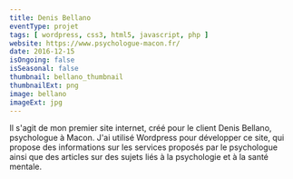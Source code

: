 ```yaml
---
title: Denis Bellano
eventType: projet
tags: [ wordpress, css3, html5, javascript, php ]
website: https://www.psychologue-macon.fr/
date: 2016-12-15
isOngoing: false
isSeasonal: false
thumbnail: bellano_thumbnail
thumbnailExt: png
image: bellano
imageExt: jpg
---
```


Il s'agit de mon premier site internet, créé pour le client Denis Bellano, psychologue à Macon. J'ai utilisé Wordpress
pour développer ce site, qui propose des informations sur les services proposés par le psychologue ainsi que des
articles sur des sujets liés à la psychologie et à la santé mentale.
